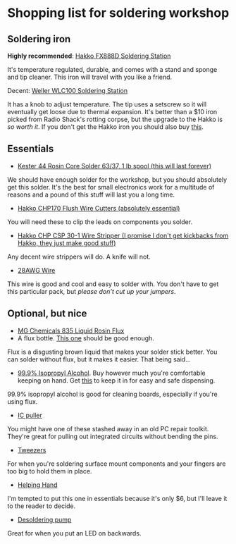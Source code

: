Shopping list for soldering workshop
====================================

Soldering iron
--------------

**Highly recommended**: [Hakko FX888D Soldering Station](http://www.amazon.com/Hakko-FX888D-23BY-Digital-Soldering-FX-888D/dp/B00ANZRT4M/)

It's temperature regulated, durable, and comes with a stand and sponge and tip cleaner. This iron will travel with you like a friend.

Decent: [Weller WLC100 Soldering Station](http://www.amazon.com/Weller-WLC100-40-Watt-Soldering-Station/dp/B000AS28UC/)

It has a knob to adjust temperature. The tip uses a setscrew so it will eventually get loose due to thermal expansion. It's better than a $10 iron picked from Radio Shack's rotting corpse, but the upgrade to the Hakko is *so worth it*. If you don't get the Hakko iron you should also buy [this](http://www.amazon.com/Hakko-599B-02-Solder-Cleaning-Holder/dp/B00FZPGDLA/).

Essentials
----------

- [Kester 44 Rosin Core Solder 63/37, 1 lb spool (this will last forever)](http://www.amazon.com/Kester-Rosin-Core-Solder-Spool/dp/B00068IJX6/)

We should have enough solder for the workshop, but you should absolutely get this solder. It's the best for small electronics work for a multitude of reasons and a pound of this stuff will last you a long time.

- [Hakko CHP170 Flush Wire Cutters (absolutely essential)](http://www.amazon.com/dp/B00FZPDG1K/)

You will need these to clip the leads on components you solder.

- [Hakko CHP CSP 30-1 Wire Stripper (I promise I don't get kickbacks from Hakko, they just make good stuff)](http://www.amazon.com/Hakko-CSP-30-1-Stripper-Maximum-Capacity/dp/B00FZPHMUG/)

Any decent wire strippers will do. A knife will not.

- [28AWG Wire](http://www.amazon.com/Stranded-Length-0-0126-Diameter-UL1007/dp/B00N51OU0W/)

This wire is good and cool and easy to solder with. You don't have to get this particular pack, but *please don't cut up your jumpers*.

Optional, but nice
------------------

- [MG Chemicals 835 Liquid Rosin Flux](http://www.amazon.com/MG-Chemicals-Corrosive-Conductive-residue/dp/B008UH4DT4/)
- A flux bottle. [This one](http://www.amazon.com/Eclipse-900-230-Flux-Bottle-Pack/dp/B000BN390Y/) should be good enough.

Flux is a disgusting brown liquid that makes your solder stick better. You can solder without flux, but it makes it easier. That being said...

- [99.9% Isopropyl Alcohol](http://www.amazon.com/MG-Chemicals-Isopropyl-Alcohol-Cleaner/dp/B008UH4AI8/). Buy however much you're comfortable keeping on hand. Get [this](http://www.amazon.com/Beauticom-Alcohol-Dispenser--Bottle--Labeled/dp/B00LZGFK2G/) to keep it in for easy and safe dispensing.

99.9% isopropyl alcohol is good for cleaning boards, especially if you're using flux.

- [IC puller](http://www.amazon.com/Stainless-Steel-Insulated-Vinyl-Puller/dp/B0002JEZ2I/)

You might have one of these stashed away in an old PC repair toolkit. They're great for pulling out integrated circuits without bending the pins.

- [Tweezers](http://www.amazon.com/Marrywindix-Tweezers-Non-magnetic-Forceps-Anti-static/dp/B00DVIEJ14/)

For when you're soldering surface mount components and your fingers are too big to hold them in place.

- [Helping Hand](http://www.amazon.com/Helping-Hand-01902-with-Magnifier/dp/B000P42O3C/)

I'm tempted to put this one in essentials because it's only $6, but I'll leave it to the reader to decide.

- [Desoldering pump](http://www.amazon.com/Parts-Express-Solder-Sucker--desoldering/dp/B015YVQ32S/)

Great for when you put an LED on backwards.
